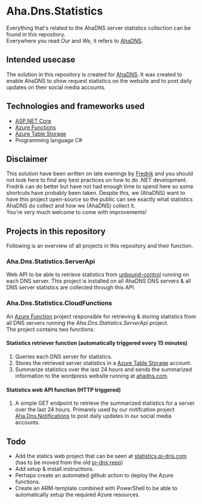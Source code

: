 # Aha.Dns.Statistics

Everything that's related to the AhaDNS server statistics collection can be found in this repository.  
Everywhere you read _Our_ and _We_, it refers to [AhaDNS](https://ahadns.com).

## Intended usecase

The solution in this repository is created for [AhaDNS](https://ahadns.com). It was created to enable AhaDNS to show request statistics on the website and to post daily updates on their social media accounts.

## Technologies and frameworks used

- [ASP.NET Core](https://dotnet.microsoft.com/learn/aspnet/what-is-aspnet-core)
- [Azure Functions](https://azure.microsoft.com/en-us/services/functions/)
- [Azure Table Storage](https://azure.microsoft.com/en-us/services/storage/tables/)
- Programming language C#

## Disclaimer

This solution have been written on late evenings by [Fredrik](https://www.linkedin.com/in/fredrikopettersson/) and you should not look here to find any best practices on how to do .NET development. Fredrik can do better but have not had enough time to spend here so some shortcuts have probably been taken. Despite this, we (AhaDNS) want to have this project open-source so the public can see exactly what statistics AhaDNS do collect and how we (AhaDNS) collect it.  
You're very much welcome to come with improvements!

## Projects in this repository

Following is an overview of all projects in this repository and their function.

### Aha.Dns.Statistics.ServerApi

Web API to be able to retrieve statistics from [unbound-control](https://www.nlnetlabs.nl/documentation/unbound/unbound-control/) running on each DNS server. This project is installed on all AhaDNS DNS servers & all DNS server statistics are collected through this API.

### Aha.Dns.Statistics.CloudFunctions

An [Azure Function](https://azure.microsoft.com/en-us/services/functions/) project responsible for retrieving & storing statistics from all DNS servers running the _Aha.Dns.Statistics.ServerApi_ project.  
The project contains two functions:

#### **Statistics retriever function** (automatically triggered every 15 minutes)

1. Queries each DNS server for statistics.
2. Stores the retrieved server statistics in a [Azure Table Storage](https://azure.microsoft.com/en-us/services/storage/tables/) account.
3. Summarize statistics over the last 24 hours and sends the summarized information to the wordpress website running at [ahadns.com](https://ahadns.com).

#### **Statistics web API function** (HTTP triggered)

1. A simple GET endpoint to retrieve the summarized statistics for a server over the last 24 hours. Primarely used by our notifcation project [Aha.Dns.Notifications](https://github.com/AhaDNS/Aha.Dns.Notifications) to post daily updates in our social media accounts.

## Todo

- Add the statics web project that can be seen at [statistics.pi-dns.com](https://statistics.pi-dns.com) (has to be moved from the old [pi-dns repo](https://github.com/NoExitTV/pi-dns))
- Add setup & install instructions.
- Perhaps create an automated github action to deploy the Azure functions.
- Create an ARM-template combined with PowerShell to be able to automatically setup the required Azure resources.

